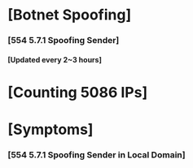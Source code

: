 # [Botnet Spoofing]
### [554 5.7.1 Spoofing Sender]
#### [Updated every 2~3 hours]

# [Counting 5086 IPs]

# [Symptoms] 
###   [554 5.7.1 Spoofing Sender in Local Domain]
